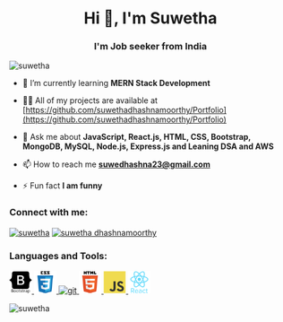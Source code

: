 <h1 align="center">Hi 👋, I'm Suwetha</h1>
<h3 align="center">I'm Job seeker from India</h3>

<p align="left"> <img src="https://komarev.com/ghpvc/?username=suwetha&label=Profile%20views&color=0e75b6&style=flat" alt="suwetha" /></p>

- 🌱 I’m currently learning **MERN Stack Development** 

- 👨‍💻 All of my projects are available at [https://github.com/suwethadhashnamoorthy/Portfolio](https://github.com/suwethadhashnamoorthy/Portfolio)

- 💬 Ask me about **JavaScript, React.js, HTML, CSS, Bootstrap, MongoDB, MySQL, Node.js, Express.js and Leaning DSA and AWS**

- 📫 How to reach me **suwedhashna23@gmail.com**

- ⚡ Fun fact **I am funny**

<h3 align="left">Connect with me:</h3>

<p align="left">
<a href="https://dev.to/suwetha" target="blank"><img align="center" src="https://raw.githubusercontent.com/rahuldkjain/github-profile-readme-generator/master/src/images/icons/Social/devto.svg" alt="suwetha" height="30" width="40" /></a>
<a href="https://linkedin.com/in/suwetha dhashnamoorthy" target="blank"> <img align="center" src="https://raw.githubusercontent.com/rahuldkjain/github-profile-readme-generator/master/src/images/icons/Social/linked-in-alt.svg" alt="suwetha dhashnamoorthy" height="30" width="40" /> </a> </p>

<h3 align="left">Languages and Tools:</h3>

<p align="left"> <a href="https://getbootstrap.com" target="_blank" rel="noreferrer"><img src="https://raw.githubusercontent.com/devicons/devicon/master/icons/bootstrap/bootstrap-plain-wordmark.svg" alt="bootstrap" width="40" height="40"/> </a> <a href="https://www.w3schools.com/css/" target="_blank" rel="noreferrer"> <img src="https://raw.githubusercontent.com/devicons/devicon/master/icons/css3/css3-original-wordmark.svg" alt="css3" width="40" height="40"/> </a> <a href="https://git-scm.com/" target="_blank" rel="noreferrer"> <img src="https://www.vectorlogo.zone/logos/git-scm/git-scm-icon.svg" alt="git" width="40" height="40"/> </a> <a href="https://www.w3.org/html/" target="_blank" rel="noreferrer"> <img src="https://raw.githubusercontent.com/devicons/devicon/master/icons/html5/html5-original-wordmark.svg" alt="html5" width="40" height="40"/> </a> <a href="https://developer.mozilla.org/en-US/docs/Web/JavaScript" target="_blank" rel="noreferrer"> <img src="https://raw.githubusercontent.com/devicons/devicon/master/icons/javascript/javascript-original.svg" alt="javascript" width="40" height="40"/> </a> <a href="https://reactjs.org/" target="_blank" rel="noreferrer"> <img src="https://raw.githubusercontent.com/devicons/devicon/master/icons/react/react-original-wordmark.svg" alt="react" width="40" height="40"/> </a> </p>

<!-- <p><img align="left" src="https://github-readme-stats.vercel.app/api/top-langs?username=suwetha&show_icons=true&locale=en&layout=compact" alt="suwetha" /></p>

<p>&nbsp;<img align="center" src="https://github-readme-stats.vercel.app/api?username=suwetha&show_icons=true&locale=en" alt="suwetha" /></p> -->

<p> <img align="center" src="https://github-readme-streak-stats.herokuapp.com/?user=suwetha&" alt="suwetha" /></p>
